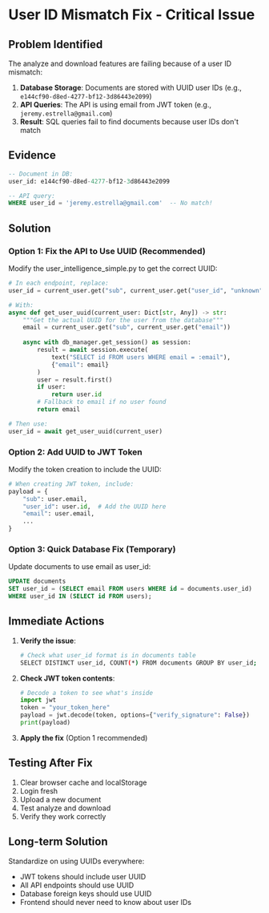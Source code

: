 # User ID Mismatch Fix - Critical Issue

## Problem Identified
The analyze and download features are failing because of a user ID mismatch:

1. **Database Storage**: Documents are stored with UUID user IDs (e.g., `e144cf90-d8ed-4277-bf12-3d86443e2099`)
2. **API Queries**: The API is using email from JWT token (e.g., `jeremy.estrella@gmail.com`)
3. **Result**: SQL queries fail to find documents because user IDs don't match

## Evidence
```sql
-- Document in DB:
user_id: e144cf90-d8ed-4277-bf12-3d86443e2099

-- API query:
WHERE user_id = 'jeremy.estrella@gmail.com'  -- No match!
```

## Solution

### Option 1: Fix the API to Use UUID (Recommended)
Modify the user_intelligence_simple.py to get the correct UUID:

```python
# In each endpoint, replace:
user_id = current_user.get("sub", current_user.get("user_id", "unknown"))

# With:
async def get_user_uuid(current_user: Dict[str, Any]) -> str:
    """Get the actual UUID for the user from the database"""
    email = current_user.get("sub", current_user.get("email"))
    
    async with db_manager.get_session() as session:
        result = await session.execute(
            text("SELECT id FROM users WHERE email = :email"),
            {"email": email}
        )
        user = result.first()
        if user:
            return user.id
        # Fallback to email if no user found
        return email

# Then use:
user_id = await get_user_uuid(current_user)
```

### Option 2: Add UUID to JWT Token
Modify the token creation to include the UUID:

```python
# When creating JWT token, include:
payload = {
    "sub": user.email,
    "user_id": user.id,  # Add the UUID here
    "email": user.email,
    ...
}
```

### Option 3: Quick Database Fix (Temporary)
Update documents to use email as user_id:

```sql
UPDATE documents 
SET user_id = (SELECT email FROM users WHERE id = documents.user_id)
WHERE user_id IN (SELECT id FROM users);
```

## Immediate Actions

1. **Verify the issue**:
   ```bash
   # Check what user_id format is in documents table
   SELECT DISTINCT user_id, COUNT(*) FROM documents GROUP BY user_id;
   ```

2. **Check JWT token contents**:
   ```python
   # Decode a token to see what's inside
   import jwt
   token = "your_token_here"
   payload = jwt.decode(token, options={"verify_signature": False})
   print(payload)
   ```

3. **Apply the fix** (Option 1 recommended)

## Testing After Fix
1. Clear browser cache and localStorage
2. Login fresh
3. Upload a new document
4. Test analyze and download
5. Verify they work correctly

## Long-term Solution
Standardize on using UUIDs everywhere:
- JWT tokens should include user UUID
- All API endpoints should use UUID
- Database foreign keys should use UUID
- Frontend should never need to know about user IDs